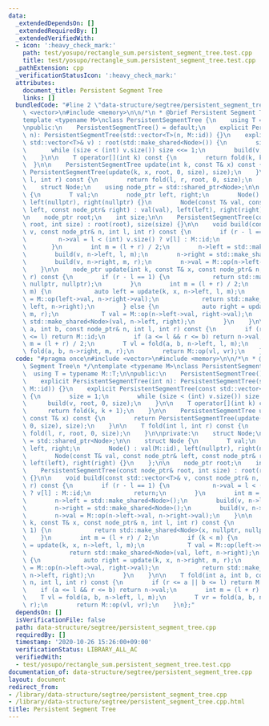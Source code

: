 ```yaml
---
data:
  _extendedDependsOn: []
  _extendedRequiredBy: []
  _extendedVerifiedWith:
  - icon: ':heavy_check_mark:'
    path: test/yosupo/rectangle_sum.persistent_segment_tree.test.cpp
    title: test/yosupo/rectangle_sum.persistent_segment_tree.test.cpp
  _pathExtension: cpp
  _verificationStatusIcon: ':heavy_check_mark:'
  attributes:
    document_title: Persistent Segment Tree
    links: []
  bundledCode: "#line 2 \"data-structure/segtree/persistent_segment_tree.cpp\"\n#include\
    \ <vector>\n#include <memory>\n\n/*\n * @brief Persistent Segment Tree\n */\n\
    template <typename M>\nclass PersistentSegmentTree {\n    using T = typename M::T;\n\
    \npublic:\n    PersistentSegmentTree() = default;\n    explicit PersistentSegmentTree(int\
    \ n): PersistentSegmentTree(std::vector<T>(n, M::id)) {}\n    explicit PersistentSegmentTree(const\
    \ std::vector<T>& v) : root(std::make_shared<Node>()) {\n        size = 1;\n \
    \       while (size < (int) v.size()) size <<= 1;\n        build(v, root, 0, size);\n\
    \    }\n\n    T operator[](int k) const {\n        return fold(k, k + 1);\n  \
    \  }\n\n    PersistentSegmentTree update(int k, const T& x) const {\n        return\
    \ PersistentSegmentTree(update(k, x, root, 0, size), size);\n    }\n\n    T fold(int\
    \ l, int r) const {\n        return fold(l, r, root, 0, size);\n    }\n\nprivate:\n\
    \    struct Node;\n    using node_ptr = std::shared_ptr<Node>;\n\n    struct Node\
    \ {\n        T val;\n        node_ptr left, right;\n        Node() : val(M::id),\
    \ left(nullptr), right(nullptr) {}\n        Node(const T& val, const node_ptr&\
    \ left, const node_ptr& right) : val(val), left(left), right(right) {}\n    };\n\
    \n    node_ptr root;\n    int size;\n\n    PersistentSegmentTree(const node_ptr&\
    \ root, int size) : root(root), size(size) {}\n\n    void build(const std::vector<T>&\
    \ v, const node_ptr& n, int l, int r) const {\n        if (r - l == 1) {\n   \
    \         n->val = l < (int) v.size() ? v[l] : M::id;\n            return;\n \
    \       }\n        int m = (l + r) / 2;\n        n->left = std::make_shared<Node>();\n\
    \        build(v, n->left, l, m);\n        n->right = std::make_shared<Node>();\n\
    \        build(v, n->right, m, r);\n        n->val = M::op(n->left->val, n->right->val);\n\
    \    }\n\n    node_ptr update(int k, const T& x, const node_ptr& n, int l, int\
    \ r) const {\n        if (r - l == 1) {\n            return std::make_shared<Node>(x,\
    \ nullptr, nullptr);\n        }\n        int m = (l + r) / 2;\n        if (k <\
    \ m) {\n            auto left = update(k, x, n->left, l, m);\n            T val\
    \ = M::op(left->val, n->right->val);\n            return std::make_shared<Node>(val,\
    \ left, n->right);\n        } else {\n            auto right = update(k, x, n->right,\
    \ m, r);\n            T val = M::op(n->left->val, right->val);\n            return\
    \ std::make_shared<Node>(val, n->left, right);\n        }\n    }\n\n    T fold(int\
    \ a, int b, const node_ptr& n, int l, int r) const {\n        if (r <= a || b\
    \ <= l) return M::id;\n        if (a <= l && r <= b) return n->val;\n        int\
    \ m = (l + r) / 2;\n        T vl = fold(a, b, n->left, l, m);\n        T vr =\
    \ fold(a, b, n->right, m, r);\n        return M::op(vl, vr);\n    }\n};\n"
  code: "#pragma once\n#include <vector>\n#include <memory>\n\n/*\n * @brief Persistent\
    \ Segment Tree\n */\ntemplate <typename M>\nclass PersistentSegmentTree {\n  \
    \  using T = typename M::T;\n\npublic:\n    PersistentSegmentTree() = default;\n\
    \    explicit PersistentSegmentTree(int n): PersistentSegmentTree(std::vector<T>(n,\
    \ M::id)) {}\n    explicit PersistentSegmentTree(const std::vector<T>& v) : root(std::make_shared<Node>())\
    \ {\n        size = 1;\n        while (size < (int) v.size()) size <<= 1;\n  \
    \      build(v, root, 0, size);\n    }\n\n    T operator[](int k) const {\n  \
    \      return fold(k, k + 1);\n    }\n\n    PersistentSegmentTree update(int k,\
    \ const T& x) const {\n        return PersistentSegmentTree(update(k, x, root,\
    \ 0, size), size);\n    }\n\n    T fold(int l, int r) const {\n        return\
    \ fold(l, r, root, 0, size);\n    }\n\nprivate:\n    struct Node;\n    using node_ptr\
    \ = std::shared_ptr<Node>;\n\n    struct Node {\n        T val;\n        node_ptr\
    \ left, right;\n        Node() : val(M::id), left(nullptr), right(nullptr) {}\n\
    \        Node(const T& val, const node_ptr& left, const node_ptr& right) : val(val),\
    \ left(left), right(right) {}\n    };\n\n    node_ptr root;\n    int size;\n\n\
    \    PersistentSegmentTree(const node_ptr& root, int size) : root(root), size(size)\
    \ {}\n\n    void build(const std::vector<T>& v, const node_ptr& n, int l, int\
    \ r) const {\n        if (r - l == 1) {\n            n->val = l < (int) v.size()\
    \ ? v[l] : M::id;\n            return;\n        }\n        int m = (l + r) / 2;\n\
    \        n->left = std::make_shared<Node>();\n        build(v, n->left, l, m);\n\
    \        n->right = std::make_shared<Node>();\n        build(v, n->right, m, r);\n\
    \        n->val = M::op(n->left->val, n->right->val);\n    }\n\n    node_ptr update(int\
    \ k, const T& x, const node_ptr& n, int l, int r) const {\n        if (r - l ==\
    \ 1) {\n            return std::make_shared<Node>(x, nullptr, nullptr);\n    \
    \    }\n        int m = (l + r) / 2;\n        if (k < m) {\n            auto left\
    \ = update(k, x, n->left, l, m);\n            T val = M::op(left->val, n->right->val);\n\
    \            return std::make_shared<Node>(val, left, n->right);\n        } else\
    \ {\n            auto right = update(k, x, n->right, m, r);\n            T val\
    \ = M::op(n->left->val, right->val);\n            return std::make_shared<Node>(val,\
    \ n->left, right);\n        }\n    }\n\n    T fold(int a, int b, const node_ptr&\
    \ n, int l, int r) const {\n        if (r <= a || b <= l) return M::id;\n    \
    \    if (a <= l && r <= b) return n->val;\n        int m = (l + r) / 2;\n    \
    \    T vl = fold(a, b, n->left, l, m);\n        T vr = fold(a, b, n->right, m,\
    \ r);\n        return M::op(vl, vr);\n    }\n};"
  dependsOn: []
  isVerificationFile: false
  path: data-structure/segtree/persistent_segment_tree.cpp
  requiredBy: []
  timestamp: '2020-10-26 15:26:00+09:00'
  verificationStatus: LIBRARY_ALL_AC
  verifiedWith:
  - test/yosupo/rectangle_sum.persistent_segment_tree.test.cpp
documentation_of: data-structure/segtree/persistent_segment_tree.cpp
layout: document
redirect_from:
- /library/data-structure/segtree/persistent_segment_tree.cpp
- /library/data-structure/segtree/persistent_segment_tree.cpp.html
title: Persistent Segment Tree
---
```


